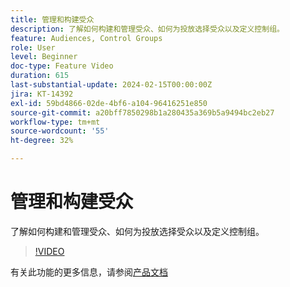 ```yaml
---
title: 管理和构建受众
description: 了解如何构建和管理受众、如何为投放选择受众以及定义控制组。
feature: Audiences, Control Groups
role: User
level: Beginner
doc-type: Feature Video
duration: 615
last-substantial-update: 2024-02-15T00:00:00Z
jira: KT-14392
exl-id: 59bd4866-02de-4bf6-a104-96416251e850
source-git-commit: a20bff7850298b1a280435a369b5a9494bc2eb27
workflow-type: tm+mt
source-wordcount: '55'
ht-degree: 32%

---
```


# 管理和构建受众

了解如何构建和管理受众、如何为投放选择受众以及定义控制组。

>[!VIDEO](https://video.tv.adobe.com/v/3453212/?learn=on&captions=chi_hans)

有关此功能的更多信息，请参阅[产品文档](https://experienceleague.adobe.com/docs/campaign-web/v8/audiences/audiences/create-audience.html?lang=zh-Hans)
